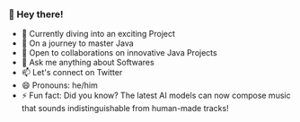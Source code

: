### 👋 Hey there!

  - 🔭 Currently diving into an exciting Project
  - 🌱 On a journey to master Java
  - 👯 Open to collaborations on innovative Java Projects
  - 💬 Ask me anything about Softwares
  - 📫 Let's connect on Twitter
  - 😄 Pronouns: he/him
  - ⚡ Fun fact: Did you know? The latest AI models can now compose music that sounds indistinguishable from human-made tracks!
